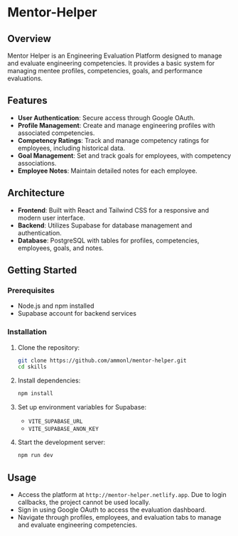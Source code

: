 # Mentor-Helper

## Overview

Mentor Helper is an Engineering Evaluation Platform designed to manage and evaluate engineering competencies. It provides a basic system for managing mentee profiles, competencies, goals, and performance evaluations.

## Features

- **User Authentication**: Secure access through Google OAuth.
- **Profile Management**: Create and manage engineering profiles with associated competencies.
- **Competency Ratings**: Track and manage competency ratings for employees, including historical data.
- **Goal Management**: Set and track goals for employees, with competency associations.
- **Employee Notes**: Maintain detailed notes for each employee.

## Architecture

- **Frontend**: Built with React and Tailwind CSS for a responsive and modern user interface.
- **Backend**: Utilizes Supabase for database management and authentication.
- **Database**: PostgreSQL with tables for profiles, competencies, employees, goals, and notes.

## Getting Started

### Prerequisites

- Node.js and npm installed
- Supabase account for backend services

### Installation

1. Clone the repository:
   ```bash
   git clone https://github.com/ammonl/mentor-helper.git
   cd skills
   ```

2. Install dependencies:
   ```bash
   npm install
   ```

3. Set up environment variables for Supabase:
   - `VITE_SUPABASE_URL`
   - `VITE_SUPABASE_ANON_KEY`

4. Start the development server:
   ```bash
   npm run dev
   ```

## Usage

- Access the platform at `http://mentor-helper.netlify.app`. Due to login callbacks, the project cannot be used locally.
- Sign in using Google OAuth to access the evaluation dashboard.
- Navigate through profiles, employees, and evaluation tabs to manage and evaluate engineering competencies.
